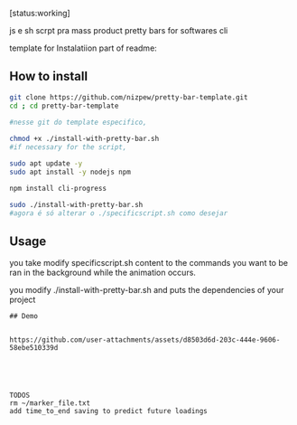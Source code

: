 [status:working]

js e sh scrpt pra mass product pretty bars for softwares cli




template for Instalatiion part of readme:




## How to install
```bash
git clone https://github.com/nizpew/pretty-bar-template.git
cd ; cd pretty-bar-template

#nesse git do template especifico,
 
chmod +x ./install-with-pretty-bar.sh
#if necessary for the script,

sudo apt update -y
sudo apt install -y nodejs npm

npm install cli-progress

sudo ./install-with-pretty-bar.sh
#agora é só alterar o ./specificscript.sh como desejar

```
## Usage

you take modify specificscript.sh content to the commands you want to be ran in the background while the animation occurs.





you modify ./install-with-pretty-bar.sh and puts the dependencies of your project
```
## Demo


https://github.com/user-attachments/assets/d8503d6d-203c-444e-9606-58ebe510339d





TODOS
rm ~/marker_file.txt
add time_to_end saving to predict future loadings
